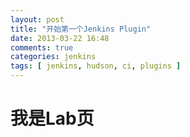 ```yaml
---
layout: post
title: "开始第一个Jenkins Plugin"
date: 2013-03-22 16:48
comments: true
categories: jenkins
tags: [ jenkins, hudson, ci, plugins ]
---
```

#    我是Lab页